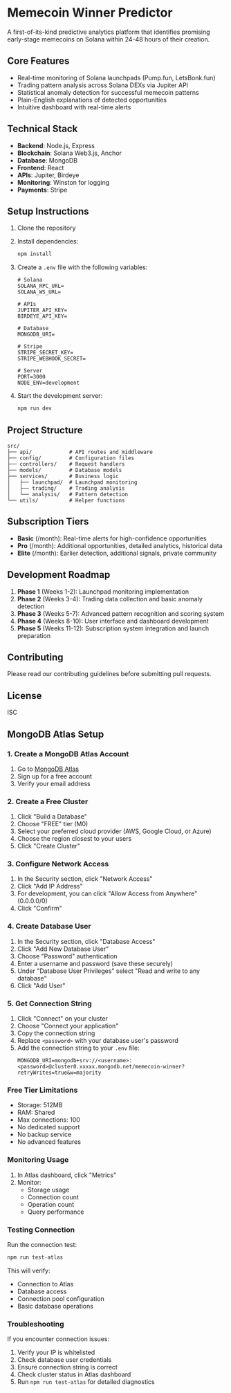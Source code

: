 # Memecoin Winner Predictor

A first-of-its-kind predictive analytics platform that identifies promising early-stage memecoins on Solana within 24-48 hours of their creation.

## Core Features

- Real-time monitoring of Solana launchpads (Pump.fun, LetsBonk.fun)
- Trading pattern analysis across Solana DEXs via Jupiter API
- Statistical anomaly detection for successful memecoin patterns
- Plain-English explanations of detected opportunities
- Intuitive dashboard with real-time alerts

## Technical Stack

- **Backend**: Node.js, Express
- **Blockchain**: Solana Web3.js, Anchor
- **Database**: MongoDB
- **Frontend**: React
- **APIs**: Jupiter, Birdeye
- **Monitoring**: Winston for logging
- **Payments**: Stripe

## Setup Instructions

1. Clone the repository
2. Install dependencies:
   ```bash
   npm install
   ```
3. Create a `.env` file with the following variables:
   ```
   # Solana
   SOLANA_RPC_URL=
   SOLANA_WS_URL=
   
   # APIs
   JUPITER_API_KEY=
   BIRDEYE_API_KEY=
   
   # Database
   MONGODB_URI=
   
   # Stripe
   STRIPE_SECRET_KEY=
   STRIPE_WEBHOOK_SECRET=
   
   # Server
   PORT=3000
   NODE_ENV=development
   ```

4. Start the development server:
   ```bash
   npm run dev
   ```

## Project Structure

```
src/
├── api/            # API routes and middleware
├── config/         # Configuration files
├── controllers/    # Request handlers
├── models/         # Database models
├── services/       # Business logic
│   ├── launchpad/  # Launchpad monitoring
│   ├── trading/    # Trading analysis
│   └── analysis/   # Pattern detection
└── utils/          # Helper functions
```

## Subscription Tiers

- **Basic** (/month): Real-time alerts for high-confidence opportunities
- **Pro** (/month): Additional opportunities, detailed analytics, historical data
- **Elite** (/month): Earlier detection, additional signals, private community

## Development Roadmap

1. **Phase 1** (Weeks 1-2): Launchpad monitoring implementation
2. **Phase 2** (Weeks 3-4): Trading data collection and basic anomaly detection
3. **Phase 3** (Weeks 5-7): Advanced pattern recognition and scoring system
4. **Phase 4** (Weeks 8-10): User interface and dashboard development
5. **Phase 5** (Weeks 11-12): Subscription system integration and launch preparation

## Contributing

Please read our contributing guidelines before submitting pull requests.

## License

ISC

## MongoDB Atlas Setup

### 1. Create a MongoDB Atlas Account
1. Go to [MongoDB Atlas](https://www.mongodb.com/cloud/atlas/register)
2. Sign up for a free account
3. Verify your email address

### 2. Create a Free Cluster
1. Click "Build a Database"
2. Choose "FREE" tier (M0)
3. Select your preferred cloud provider (AWS, Google Cloud, or Azure)
4. Choose the region closest to your users
5. Click "Create Cluster"

### 3. Configure Network Access
1. In the Security section, click "Network Access"
2. Click "Add IP Address"
3. For development, you can click "Allow Access from Anywhere" (0.0.0.0/0)
4. Click "Confirm"

### 4. Create Database User
1. In the Security section, click "Database Access"
2. Click "Add New Database User"
3. Choose "Password" authentication
4. Enter a username and password (save these securely)
5. Under "Database User Privileges" select "Read and write to any database"
6. Click "Add User"

### 5. Get Connection String
1. Click "Connect" on your cluster
2. Choose "Connect your application"
3. Copy the connection string
4. Replace `<password>` with your database user's password
5. Add the connection string to your `.env` file:
   ```
   MONGODB_URI=mongodb+srv://<username>:<password>@cluster0.xxxxx.mongodb.net/memecoin-winner?retryWrites=true&w=majority
   ```

### Free Tier Limitations
- Storage: 512MB
- RAM: Shared
- Max connections: 100
- No dedicated support
- No backup service
- No advanced features

### Monitoring Usage
1. In Atlas dashboard, click "Metrics"
2. Monitor:
   - Storage usage
   - Connection count
   - Operation count
   - Query performance

### Testing Connection
Run the connection test:
```bash
npm run test-atlas
```

This will verify:
- Connection to Atlas
- Database access
- Connection pool configuration
- Basic database operations

### Troubleshooting
If you encounter connection issues:
1. Verify your IP is whitelisted
2. Check database user credentials
3. Ensure connection string is correct
4. Check cluster status in Atlas dashboard
5. Run `npm run test-atlas` for detailed diagnostics
